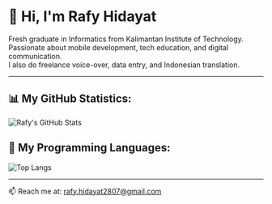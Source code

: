 # 👋 Hi, I'm Rafy Hidayat

Fresh graduate in Informatics from Kalimantan Institute of Technology.  
Passionate about mobile development, tech education, and digital communication.  
I also do freelance voice-over, data entry, and Indonesian translation.

---

## 📊 My GitHub Statistics:

![Rafy's GitHub Stats](https://github-readme-stats.vercel.app/api?username=rafyhidayat&show_icons=true&theme=tokyonight)

## 🔧 My Programming Languages:

![Top Langs](https://github-readme-stats.vercel.app/api/top-langs/?username=rafyhidayat&layout=compact&theme=tokyonight)

---

📫 Reach me at: rafy.hidayat2807@gmail.com

<!--
**Repaiii/Repaiii** is a ✨ _special_ ✨ repository because its `README.md` (this file) appears on your GitHub profile.

Here are some ideas to get you started:

- 🔭 I’m currently working on ...
- 🌱 I’m currently learning ...
- 👯 I’m looking to collaborate on ...
- 🤔 I’m looking for help with ...
- 💬 Ask me about ...
- 📫 How to reach me: ...
- 😄 Pronouns: ...
- ⚡ Fun fact: ...
-->
